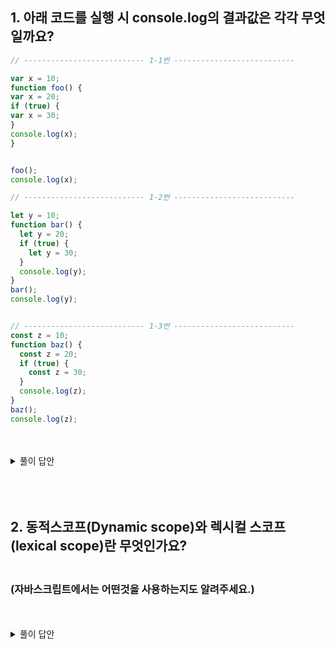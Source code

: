 ## 1. 아래 코드를 실행 시 console.log의 결과값은 각각 무엇일까요?

```jsx
// --------------------------- 1-1번 ---------------------------

var x = 10;
function foo() {
var x = 20;
if (true) {
var x = 30;
}
console.log(x);
}


foo();
console.log(x);

// --------------------------- 1-2번 ---------------------------

let y = 10;
function bar() {
  let y = 20;
  if (true) {
    let y = 30;
  }
  console.log(y);
}
bar();
console.log(y);


// --------------------------- 1-3번 ---------------------------
const z = 10;
function baz() {
  const z = 20;
  if (true) {
    const z = 30;
  }
  console.log(z);
}
baz();
console.log(z);
```
<br/>
<br/>

<details>
<summary>풀이 답안</summary>

- **1번 ⇒ 30, 10**

  'var'는 함수 레벨 스코프를 가지기 때문에 'foo' 함수 내에서 'var x = 20;'과 'var x = 30;'은 같은 변수 'x'를 참조합니다. 따라서 'foo' 함수 내에서 'console.log(x);'는 '30'을 출력합니다.

  그리고 'var x = 10;'은 'foo' 함수 바깥에 선언된 전역 변수 'x'를 참조하므로, 'foo' 함수 바깥에서 'console.log(x);'는 '10'을 출력합니다.

- **2번 ⇒ 20, 10**

  'let'은 블록 레벨 스코프를 가지므로, 'bar' 함수 내에서 'let y = 20;'과 'if' 블록 내의 'let y = 30;'은 서로 다른 변수 'y'를 참조합니다. 따라서 'bar' 함수 내에서 'console.log(y);'는 '20'을 출력합니다.

  그리고 'let y = 10;'은 'bar' 함수 바깥에 선언된 전역 변수 'y'를 참조하므로, 'bar' 함수 바깥에서 'console.log(y);'는 '10'을 출력합니다.

- **3번 ⇒ 20, 10**

  'baz' 함수 내에서 'console.log(z);'는 '20'을 출력하고, 'baz' 함수 바깥에서 'console.log(z);'는 '10'을 출력합니다.
</details>

<br/>
<br/>
<br/>

## 2. 동적스코프(Dynamic scope)와 렉시컬 스코프(lexical scope)란 무엇인가요? 
### <br/> (자바스크립트에서는 어떤것을 사용하는지도 알려주세요.)

<br/>
<br/>

<details>
<summary>풀이 답안</summary>

먼저 스코프의 정의는 다음과 같습니다.

```
 선언된 변수에 대해서 접근할 수 있는 유효한 범위를 의미
```

  | 동적 스코프 | 정적 스코프 |
  | --- | --- |
  | 함수를 **어디서 호출했는지에 따라** 함수의 상위 스코프를 결정한다 | 함수를 **어디서 정의했는지에 따라** 함수의 상위 스코프를 결정한다. |
  | - | 자바스크립트및 여러 언어에서 사용함 |
  | 프로그램 런타임 도중에 실행 콘텍스트나 호출 콘텍스트에서 결정 | 소스코드가 작성된 콘텍스트에서 결정 |

<br/>

- 자바스크립트는 렉시컬 스코프를 가진 언어로, 함수를 어디서 호출하는지가 아닌 어디에 선언하였는지에 따라 상위 스코프가 결정됩니다.

- 예를 들어, 함수 **내부**에서 선언한 변수는 **그 함수 내부에서만 접근**할 수 있고, 함수 외부에서는 접근할 수 없습니다. <br/>
반대로, 함수 **외부**에서 선언한 변수는 **그 변수를 선언한 스코프 내부뿐만 아니라 그 스코프에 중첩된 내부 함수에서도 접근**할 수 있습니다.

- 이렇게 렉시컬 스코프는 코드를 보다 예측 가능하게 만들어줍니다. 
왜냐하면 변수를 참조할 때 그 위치를 알기 위해서는 그 변수가 선언된 위치만을 확인하면 되기 때문입니다.
</details>
